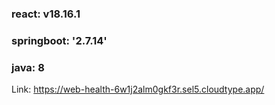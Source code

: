 ### react: v18.16.1
### springboot: '2.7.14'
### java: 8

Link: <https://web-health-6w1j2alm0gkf3r.sel5.cloudtype.app/>
